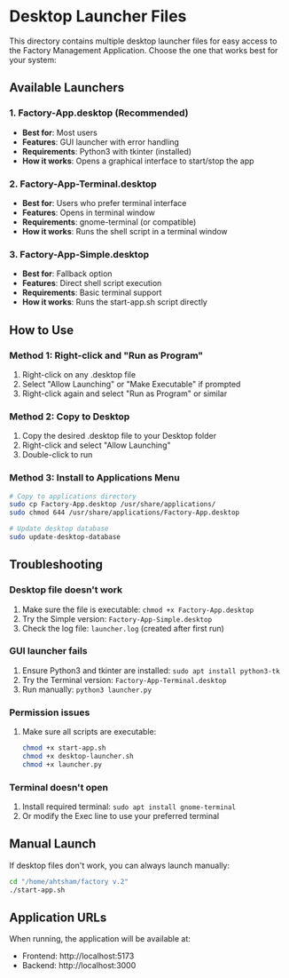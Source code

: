 # Desktop Launcher Files

This directory contains multiple desktop launcher files for easy access to the Factory Management Application. Choose the one that works best for your system:

## Available Launchers

### 1. Factory-App.desktop (Recommended)
- **Best for**: Most users
- **Features**: GUI launcher with error handling
- **Requirements**: Python3 with tkinter (installed)
- **How it works**: Opens a graphical interface to start/stop the app

### 2. Factory-App-Terminal.desktop
- **Best for**: Users who prefer terminal interface
- **Features**: Opens in terminal window
- **Requirements**: gnome-terminal (or compatible)
- **How it works**: Runs the shell script in a terminal window

### 3. Factory-App-Simple.desktop
- **Best for**: Fallback option
- **Features**: Direct shell script execution
- **Requirements**: Basic terminal support
- **How it works**: Runs the start-app.sh script directly

## How to Use

### Method 1: Right-click and "Run as Program"
1. Right-click on any .desktop file
2. Select "Allow Launching" or "Make Executable" if prompted
3. Right-click again and select "Run as Program" or similar

### Method 2: Copy to Desktop
1. Copy the desired .desktop file to your Desktop folder
2. Right-click and select "Allow Launching"
3. Double-click to run

### Method 3: Install to Applications Menu
```bash
# Copy to applications directory
sudo cp Factory-App.desktop /usr/share/applications/
sudo chmod 644 /usr/share/applications/Factory-App.desktop

# Update desktop database
sudo update-desktop-database
```

## Troubleshooting

### Desktop file doesn't work
1. Make sure the file is executable: `chmod +x Factory-App.desktop`
2. Try the Simple version: `Factory-App-Simple.desktop`
3. Check the log file: `launcher.log` (created after first run)

### GUI launcher fails
1. Ensure Python3 and tkinter are installed: `sudo apt install python3-tk`
2. Try the Terminal version: `Factory-App-Terminal.desktop`
3. Run manually: `python3 launcher.py`

### Permission issues
1. Make sure all scripts are executable:
   ```bash
   chmod +x start-app.sh
   chmod +x desktop-launcher.sh
   chmod +x launcher.py
   ```

### Terminal doesn't open
1. Install required terminal: `sudo apt install gnome-terminal`
2. Or modify the Exec line to use your preferred terminal

## Manual Launch
If desktop files don't work, you can always launch manually:
```bash
cd "/home/ahtsham/factory v.2"
./start-app.sh
```

## Application URLs
When running, the application will be available at:
- Frontend: http://localhost:5173
- Backend: http://localhost:3000
